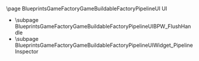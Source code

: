 \page BlueprintsGameFactoryGameBuildableFactoryPipelineUI UI
- \subpage BlueprintsGameFactoryGameBuildableFactoryPipelineUIBPW_FlushHandle
- \subpage BlueprintsGameFactoryGameBuildableFactoryPipelineUIWidget_PipelineInspector
